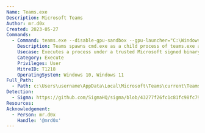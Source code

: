 ```yaml
---
Name: Teams.exe
Description: Microsoft Teams
Author: mr.d0x
Created: 2023-05-27
Commands:
  - Command: teams.exe --disable-gpu-sandbox --gpu-launcher="C:\Windows\system32\cmd.exe /c ping google.com &&"
    Description: Teams spawns cmd.exe as a child process of teams.exe and executes the ping command
    Usecase: Executes a process under a trusted Microsoft signed binary
    Category: Execute
    Privileges: User
    MitreID: T1218
    OperatingSystem: Windows 10, Windows 11
Full_Path:
  - Path: c:\Users\username\AppData\Local\Microsoft\Teams\current\Teams.exe
Detection:
  - Sigma: https://github.com/SigmaHQ/sigma/blob/43277f26fc1c81fc98fc79147b711189e901b757/rules/windows/process_creation/proc_creation_win_susp_electron_exeuction_proxy.yml
Resources:
Acknowledgement:
  - Person: mr.d0x
    Handle: '@mrd0x'
---
```

